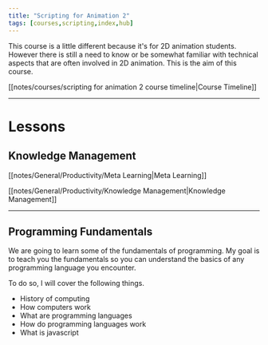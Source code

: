 ```yaml
---
title: "Scripting for Animation 2"
tags: [courses,scripting,index,hub]
---
```


This course is a little different because it's for 2D animation students. However there is still a need to know or be somewhat familiar with technical aspects that are often involved in 2D animation. This is the aim of this course.

[[notes/courses/scripting for animation 2 course timeline|Course Timeline]]

---

# Lessons

## Knowledge Management

[[notes/General/Productivity/Meta Learning|Meta Learning]]

[[notes/General/Productivity/Knowledge Management|Knowledge Management]]


---

## Programming Fundamentals

We are going to learn some of the fundamentals of programming. My goal is to teach you the fundamentals so you can understand the basics of any programming language you encounter.



To do so, I will cover the following things. 

- History of computing
- How computers work
- What are programming languages
- How do programming languages work
- What is javascript



